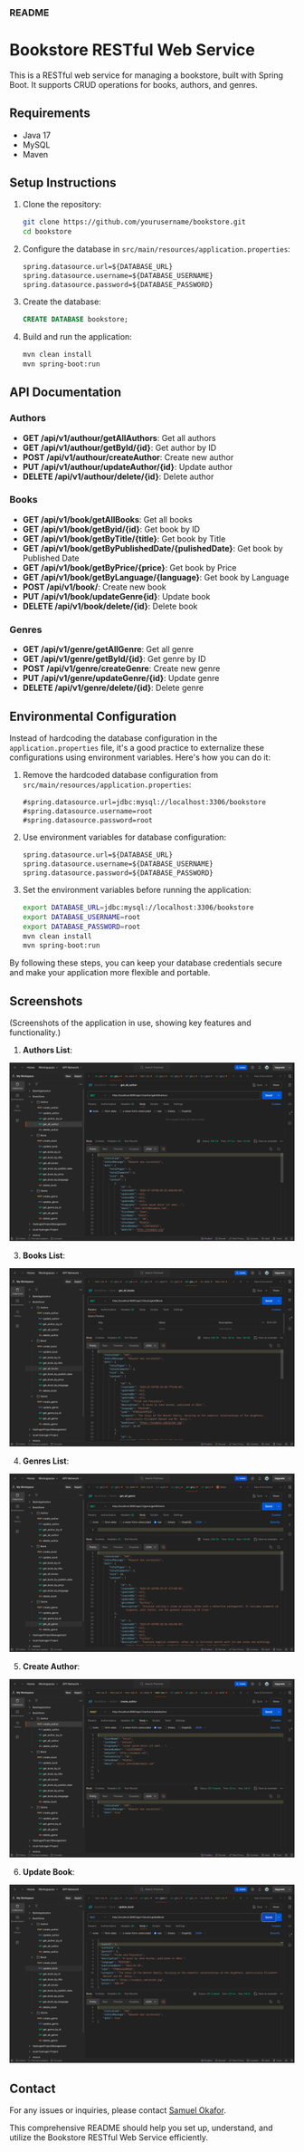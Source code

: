 ### README

# Bookstore RESTful Web Service

This is a RESTful web service for managing a bookstore, built with Spring Boot. It supports CRUD operations for books, authors, and genres.

## Requirements

- Java 17
- MySQL
- Maven

## Setup Instructions

1. Clone the repository:

    ```sh
    git clone https://github.com/yourusername/bookstore.git
    cd bookstore
    ```

2. Configure the database in `src/main/resources/application.properties`:

    ```properties
    spring.datasource.url=${DATABASE_URL}
    spring.datasource.username=${DATABASE_USERNAME}
    spring.datasource.password=${DATABASE_PASSWORD}
    ```

3. Create the database:

    ```sql
    CREATE DATABASE bookstore;
    ```

4. Build and run the application:

    ```sh
    mvn clean install
    mvn spring-boot:run
    ```

## API Documentation

### Authors

- **GET /api/v1/authour/getAllAuthors**: Get all authors
- **GET /api/v1/authour/getById/{id}**: Get author by ID
- **POST /api/v1/authour/createAuthor**: Create new author
- **PUT /api/v1/authour/updateAuthor/{id}**: Update author
- **DELETE /api/v1/authour/delete/{id}**: Delete author

### Books

- **GET /api/v1/book/getAllBooks**: Get all books
- **GET /api/v1/book/getByid/{id}**: Get book by ID
- **GET /api/v1/book/getByTitle/{title}**: Get book by Title
- **GET /api/v1/book/getByPublishedDate/{pulishedDate}**: Get book by Published Date
- **GET /api/v1/book/getByPrice/{price}**: Get book by Price
- **GET /api/v1/book/getByLanguage/{language}**: Get book by Language
- **POST /api/v1/book/**: Create new book
- **PUT /api/v1/book/updateGenre{id}**: Update book
- **DELETE /api/v1/book/delete/{id}**: Delete book

### Genres

- **GET /api/v1/genre/getAllGenre**: Get all genre
- **GET /api/v1/genre/getById/{id}**: Get genre by ID
- **POST /api/v1/genre/createGenre**: Create new genre
- **PUT /api/v1/genre/updateGenre/{id}**: Update genre
- **DELETE /api/v1/genre/delete/{id}**: Delete genre

## Environmental Configuration

Instead of hardcoding the database configuration in the `application.properties` file, it's a good practice to externalize these configurations using environment variables. Here's how you can do it:

1. Remove the hardcoded database configuration from `src/main/resources/application.properties`:

    ```properties
    #spring.datasource.url=jdbc:mysql://localhost:3306/bookstore
    #spring.datasource.username=root
    #spring.datasource.password=root
    ```

2. Use environment variables for database configuration:

    ```properties
    spring.datasource.url=${DATABASE_URL}
    spring.datasource.username=${DATABASE_USERNAME}
    spring.datasource.password=${DATABASE_PASSWORD}
    ```

3. Set the environment variables before running the application:

    ```sh
    export DATABASE_URL=jdbc:mysql://localhost:3306/bookstore
    export DATABASE_USERNAME=root
    export DATABASE_PASSWORD=root
    mvn clean install
    mvn spring-boot:run
    ```

By following these steps, you can keep your database credentials secure and make your application more flexible and portable.

## Screenshots

(Screenshots of the application in use, showing key features and functionality.)

1. **Authors List**: 
<img src="https://github.com/Okafor-Samuel/BookStore/blob/main/Screen%20Shot%202024-07-03%20at%201.55.10%20PM.png" />

3. **Books List**: 
<img src="https://github.com/Okafor-Samuel/BookStore/blob/main/Screen%20Shot%202024-07-03%20at%202.04.41%20PM.png" />

4. **Genres List**: 
<img src ="https://github.com/Okafor-Samuel/BookStore/blob/main/Screen%20Shot%202024-07-03%20at%201.58.57%20PM.png" />

5. **Create Author**: 
<img src ="https://github.com/Okafor-Samuel/BookStore/blob/main/Screen%20Shot%202024-07-03%20at%202.00.37%20PM.png" />

6. **Update Book**: 
<img src ="https://github.com/Okafor-Samuel/BookStore/blob/main/Screen%20Shot%202024-07-03%20at%202.02.45%20PM.png" />

## Contact

For any issues or inquiries, please contact [Samuel Okafor](mailto:Okaforsamuel1000@gmail.com).

This comprehensive README should help you set up, understand, and utilize the Bookstore RESTful Web Service efficiently.


